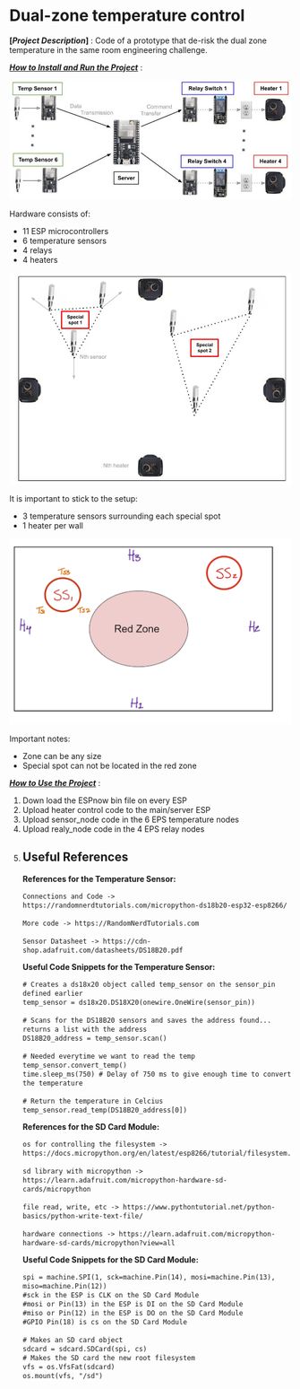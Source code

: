 # Dual-zone temperature control

**[*Project Description*]** : Code of a prototype that de-risk the dual zone temperature in the same room engineering challenge.

**[*How to Install and Run the Project*](https://stackedit.io)** : 

![Hardware](https://github.com/JuanDavidGA/Dual_zone_temperature_control/blob/main/Hardware%20level.jpg)

Hardware consists of: 
*  11 ESP microcontrollers
*  6 temperature sensors
*  4 relays
*  4 heaters

![topology](https://github.com/JuanDavidGA/Dual_zone_temperature_control/blob/main/Topology.jpg)

It is important to stick to the setup: 
*  3 temperature sensors surrounding each special spot 
*  1 heater per wall

![redzone](https://github.com/JuanDavidGA/Dual_zone_temperature_control/blob/main/Red%20zone.png)

Important notes:  
*  Zone can be any size 
*  Special spot can not be located in the red zone

**[*How to Use the Project*](https://stackedit.io)** :
<ol><li>Down load the ESPnow bin file on every ESP</li><li>Upload heater control code to the main/server ESP</li><li>Upload sensor_node code in the 6 EPS temperature nodes</li><li>Upload realy_node code in the 4 EPS relay nodes</li><li> 
    
## Useful References
**References for the Temperature Sensor:**
    
    Connections and Code -> https://randomnerdtutorials.com/micropython-ds18b20-esp32-esp8266/ 
    
    More code -> https://RandomNerdTutorials.com 
    
    Sensor Datasheet -> https://cdn-shop.adafruit.com/datasheets/DS18B20.pdf 
    
**Useful Code Snippets for the Temperature Sensor:**
    
    # Creates a ds18x20 object called temp_sensor on the sensor_pin defined earlier
    temp_sensor = ds18x20.DS18X20(onewire.OneWire(sensor_pin))
    
    # Scans for the DS18B20 sensors and saves the address found... returns a list with the address
    DS18B20_address = temp_sensor.scan()
        
    # Needed everytime we want to read the temp
    temp_sensor.convert_temp() 
    time.sleep_ms(750) # Delay of 750 ms to give enough time to convert the temperature
        
    # Return the temperature in Celcius
    temp_sensor.read_temp(DS18B20_address[0]) 

**References for the SD Card Module:**
    
    os for controlling the filesystem -> https://docs.micropython.org/en/latest/esp8266/tutorial/filesystem.html
    
    sd library with micropython -> https://learn.adafruit.com/micropython-hardware-sd-cards/micropython
    
    file read, write, etc -> https://www.pythontutorial.net/python-basics/python-write-text-file/
    
    hardware connections -> https://learn.adafruit.com/micropython-hardware-sd-cards/micropython?view=all

**Useful Code Snippets for the SD Card Module:**
    
    spi = machine.SPI(1, sck=machine.Pin(14), mosi=machine.Pin(13), miso=machine.Pin(12))
    #sck in the ESP is CLK on the SD Card Module
    #mosi or Pin(13) in the ESP is DI on the SD Card Module 
    #miso or Pin(12) in the ESP is DO on the SD Card Module  
    #GPIO Pin(18) is cs on the SD Card Module
        
    # Makes an SD card object  
    sdcard = sdcard.SDCard(spi, cs)
    # Makes the SD card the new root filesystem 
    vfs = os.VfsFat(sdcard)
    os.mount(vfs, "/sd")
